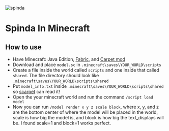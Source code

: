 ![spinda](https://media.discordapp.net/attachments/1102448904001302608/1103018159319023756/image.png?width=475&height=559)
# Spinda In Minecraft
## How to use
 - Have Minecraft: Java Edition, [Fabric](https://fabricmc.net/), and [Carpet mod](https://www.curseforge.com/minecraft/mc-mods/carpet)
 - Download and place `model.sc` in `.minecraft\saves\YOUR_WORLD\scripts`
 - Create a file inside the world called `scripts` and one inside that called `shared`. The file directory should look like `.minecraft\saves\YOUR_WORLD\scripts\shared`
 - Put `model_info.txt` inside `.minecraft\saves\YOUR_WORLD\scripts\shared` so [scarpet](https://github.com/gnembon/scarpet) can read it!
- Open the your minecraft world and run the command `/script load model`
- Now you can run `/model render x y z scale block`, where x, y, and z are the bottom center of where the model will be placed in the world, scale is how big the model is, and block is how big the text_displays will be. I found scale=1 and block=1 works perfect.

